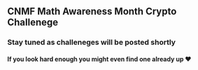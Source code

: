 ## CNMF Math Awareness Month Crypto Challenege

### Stay tuned as challeneges will be posted shortly

#### If you look hard enough you might even find one already up ❤️
